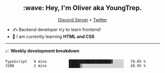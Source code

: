 <h2 align="center">:wave: Hey, I'm Oliver aka YoungTrep.</h2>
<p align="center">
  <a href="https://discord.gg/CfRPnCDEaN">Discord Server</a> •
  <a href="https://twitter.com/trep_young">Twitter</a>
</p>

- ✍️ Backend developer try to learn frontend!
- 📝 I am currently learning **HTML and CSS**

-------

📈 **Weekly development breakdown**
<!--START_SECTION:waka-->

```text
TypeScript   9 mins          ███████████████████▓░░░░░   79.05 %
JSON         2 mins          █████▒░░░░░░░░░░░░░░░░░░░   20.95 %
```

<!--END_SECTION:waka-->
